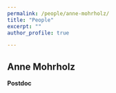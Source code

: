 ```yaml
---
permalink: /people/anne-mohrholz/
title: "People"
excerpt: ""
author_profile: true

---
```



## Anne Mohrholz
**Postdoc**